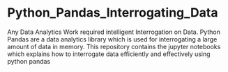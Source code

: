 # Python_Pandas_Interrogating_Data
Any Data Analytics Work required intelligent Interrogation on Data.  Python Pandas are a data analytics library which is used for interrogating a large amount of data in memory.   This repository contains the jupyter notebooks which explains how to interrogate data efficiently and effectively using python pandas
